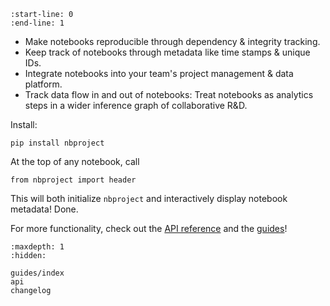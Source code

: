 ```{include} ../README.md
:start-line: 0
:end-line: 1
```

- Make notebooks reproducible through dependency & integrity tracking.
- Keep track of notebooks through metadata like time stamps & unique IDs.
- Integrate notebooks into your team's project management & data platform.
- Track data flow in and out of notebooks: Treat notebooks as analytics steps in a wider inference graph of collaborative R&D.

Install:

```
pip install nbproject
```

At the top of any notebook, call

```
from nbproject import header
```

This will both initialize `nbproject` and interactively display notebook metadata! Done.

For more functionality, check out the [API reference](api) and the [guides](guides/index)!

```{toctree}
:maxdepth: 1
:hidden:

guides/index
api
changelog
```

